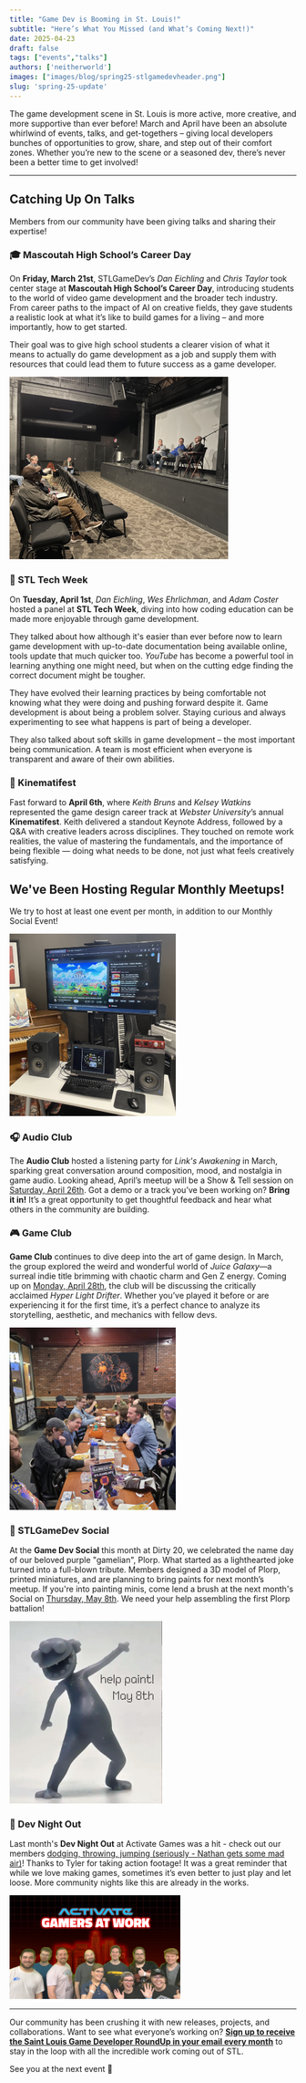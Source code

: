 ```yaml
---
title: "Game Dev is Booming in St. Louis!"
subtitle: "Here’s What You Missed (and What’s Coming Next!)"
date: 2025-04-23
draft: false
tags: ["events","talks"]
authors: ['neitherworld']
images: ["images/blog/spring25-stlgamedevheader.png"]
slug: 'spring-25-update'
---
```


The game development scene in St. Louis is more active, more creative, and more supportive than ever before! March and April have been an absolute whirlwind of events, talks, and get-togethers – giving local developers bunches of opportunities to grow, share, and step out of their comfort zones. Whether you’re new to the scene or a seasoned dev, there’s never been a better time to get involved!

***

## Catching Up On Talks

Members from our community have been giving talks and sharing their expertise!

### 🎓 Mascoutah High School’s Career Day

On **Friday, March 21st**, STLGameDev’s *Dan Eichling* and *Chris Taylor* took center stage at **Mascoutah High School’s Career Day**, introducing students to the world of video game development and the broader tech industry. From career paths to the impact of AI on creative fields, they gave students a realistic look at what it’s like to build games for a living – and more importantly, how to get started.

Their goal was to give high school students a clearer vision of what it means to actually do game development as a job and supply them with resources that could lead them to future success as a game developer.

<img src="images/spring25-techstl.png" class="m-5 rounded float-end" alt="Tech STL Week with Dan Eichling, Wes Ehrlichman, and Adam Coster">

### 🧠 STL Tech Week

On **Tuesday, April 1st**, *Dan Eichling*, *Wes Ehrlichman*, and *Adam Coster* hosted a panel at **STL Tech Week**, diving into how coding education can be made more enjoyable through game development. 

They talked about how although it's easier than ever before now to learn game development with up-to-date documentation being available online, tools update that much quicker too. *YouTube* has become a powerful tool in learning anything one might need, but when on the cutting edge finding the correct document might be tougher.

They have evolved their learning practices by being comfortable not knowing what they were doing and pushing forward despite it. Game development is about being a problem solver. Staying curious and always experimenting to see what happens is part of being a developer. 

They also talked about soft skills in game development – the most important being communication. A team is most efficient when everyone is transparent and aware of their own abilities.

### 🎥 Kinematifest

Fast forward to **April 6th**, where *Keith Bruns* and *Kelsey Watkins* represented the game design career track at *Webster University*’s annual **Kinematifest**. Keith delivered a standout Keynote Address, followed by a Q&A with creative leaders across disciplines. They touched on remote work realities, the value of mastering the fundamentals, and the importance of being flexible — doing what needs to be done, not just what feels creatively satisfying.

## We've Been Hosting Regular Monthly Meetups!

We try to host at least one event per month, in addition to our Monthly Social Event!

<img src="images/spring25-audioclub.png" class="m-5 rounded float-start" alt="Audio Club's sweet setup for listening">

### 🎧 Audio Club

The **Audio Club** hosted a listening party for *Link's Awakening* in March, sparking great conversation around composition, mood, and nostalgia in game audio. Looking ahead, April’s meetup will be a Show & Tell session on [Saturday, April 26th](https://www.meetup.com/st-louis-game-developers/events/307179227/). Got a demo or a track you’ve been working on? **Bring it in!** It’s a great opportunity to get thoughtful feedback and hear what others in the community are building.

### 🎮 Game Club

**Game Club** continues to dive deep into the art of game design. In March, the group explored the weird and wonderful world of *Juice Galaxy*—a surreal indie title brimming with chaotic charm and Gen Z energy. Coming up on [Monday, April 28th](https://www.meetup.com/st-louis-game-developers/events/307278952/), the club will be discussing the critically acclaimed *Hyper Light Drifter*. Whether you’ve played it before or are experiencing it for the first time, it’s a perfect chance to analyze its storytelling, aesthetic, and mechanics with fellow devs.

<img src="images/spring25-social1.png" class="m-5 rounded float-end" alt="Hanging out with fellow Game Devs!">

### 💬 STLGameDev Social

At the **Game Dev Social** this month at Dirty 20, we celebrated the name day of our beloved purple "gamelian", Plorp. What started as a lighthearted joke turned into a full-blown tribute. Members designed a 3D model of Plorp, printed miniatures, and are planning to bring paints for next month’s meetup. If you're into painting minis, come lend a brush at the next month's Social on [Thursday, May 8th](https://www.meetup.com/st-louis-game-developers/events/307069688/). We need your help assembling the first Plorp battalion!

<img src="images/spring25-minis.png" class="img-thumbnail d-block mx-auto" alt="A little Plorp!">

### 🏃 Dev Night Out

Last month's **Dev Night Out** at Activate Games was a hit - check out our members [dodging, throwing, jumping (seriously - Nathan gets some mad air)](https://www.instagram.com/p/DIePHdUx_5y/)! Thanks to Tyler for taking action footage! It was a great reminder that while we love making games, sometimes it’s even better to just play and let loose. More community nights like this are already in the works.

<img src="images/spring25-devnightout.png" class="img-thumbnail d-block mx-auto" alt="Dev Night Out At Activate - Gamers At Work">

***

Our community has been crushing it with new releases, projects, and collaborations. Want to see what everyone’s working on? [**Sign up to receive the Saint Louis Game Developer RoundUp in your email every month**](https://mailchi.mp/1ffd5b9734df/sign-up-for-monthly-st-louis-game-developer-roundups-in-your-email) to stay in the loop with all the incredible work coming out of STL.

See you at the next event 👾
